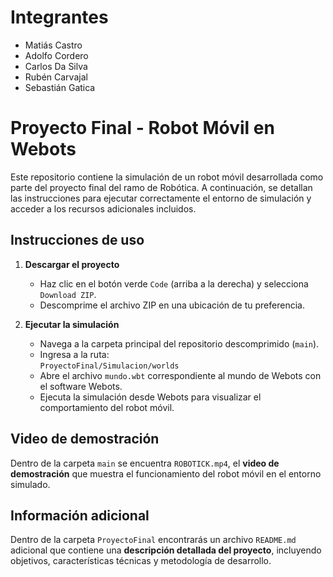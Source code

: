 # Integrantes

- Matiás Castro
- Adolfo Cordero
- Carlos Da Silva
- Rubén Carvajal
- Sebastián Gatica

# Proyecto Final - Robot Móvil en Webots

Este repositorio contiene la simulación de un robot móvil desarrollada como parte del proyecto final del ramo de Robótica. A continuación, se detallan las instrucciones para ejecutar correctamente el entorno de simulación y acceder a los recursos adicionales incluidos.

##  Instrucciones de uso

1. **Descargar el proyecto**
   - Haz clic en el botón verde `Code` (arriba a la derecha) y selecciona `Download ZIP`.
   - Descomprime el archivo ZIP en una ubicación de tu preferencia.

2. **Ejecutar la simulación**
   - Navega a la carpeta principal del repositorio descomprimido (`main`).
   - Ingresa a la ruta:  
     `ProyectoFinal/Simulacion/worlds`
   - Abre el archivo `mundo.wbt` correspondiente al mundo de Webots con el software Webots.
   - Ejecuta la simulación desde Webots para visualizar el comportamiento del robot móvil.

##  Video de demostración

Dentro de la carpeta `main` se encuentra `ROBOTICK.mp4`, el **video de demostración** que muestra el funcionamiento del robot móvil en el entorno simulado.

##  Información adicional

Dentro de la carpeta `ProyectoFinal` encontrarás un archivo `README.md` adicional que contiene una **descripción detallada del proyecto**, incluyendo objetivos, características técnicas y metodología de desarrollo.
